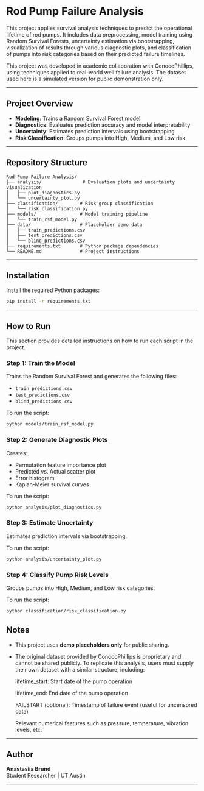 # Rod Pump Failure Analysis

This project applies survival analysis techniques to predict the operational lifetime of rod pumps. It includes data preprocessing, model training using Random Survival Forests, uncertainty estimation via bootstrapping, visualization of results through various diagnostic plots, and classification of pumps into risk categories based on their predicted failure timelines.

This project was developed in academic collaboration with ConocoPhillips, using techniques applied to real-world well failure analysis. The dataset used here is a simulated version for public demonstration only.

---

## Project Overview
- **Modeling**: Trains a Random Survival Forest model
- **Diagnostics**: Evaluates prediction accuracy and model interpretability
- **Uncertainty**: Estimates prediction intervals using bootstrapping
- **Risk Classification**: Groups pumps into High, Medium, and Low risk

---

## Repository Structure
```
Rod-Pump-Failure-Analysis/
├── analysis/               # Evaluation plots and uncertainty visualization
│   ├── plot_diagnostics.py
│   └── uncertainty_plot.py
├── classification/        # Risk group classification
│   └── risk_classification.py
├── models/                # Model training pipeline
│   └── train_rsf_model.py
├── data/                  # Placeholder demo data 
│   ├── train_predictions.csv
│   ├── test_predictions.csv
│   └── blind_predictions.csv
├── requirements.txt       # Python package dependencies
└── README.md              # Project instructions 
```

---

## Installation

Install the required Python packages:

```bash
pip install -r requirements.txt

```

---

## How to Run

This section provides detailed instructions on how to run each script in the project.

### Step 1: Train the Model
Trains the Random Survival Forest and generates the following files:
- `train_predictions.csv`
- `test_predictions.csv`
- `blind_predictions.csv`

To run the script:
```bash
python models/train_rsf_model.py
```

### Step 2: Generate Diagnostic Plots
Creates:
- Permutation feature importance plot
- Predicted vs. Actual scatter plot
- Error histogram
- Kaplan-Meier survival curves

To run the script:
```bash
python analysis/plot_diagnostics.py
```

### Step 3: Estimate Uncertainty
Estimates prediction intervals via bootstrapping.

To run the script:
```bash
python analysis/uncertainty_plot.py
```

### Step 4: Classify Pump Risk Levels
Groups pumps into High, Medium, and Low risk categories.

To run the script:
```bash
python classification/risk_classification.py
```

## Notes
- This project uses **demo placeholders only** for public sharing.
- The original dataset provided by ConocoPhillips is proprietary and cannot be shared publicly.
To replicate this analysis, users must supply their own dataset with a similar structure, including:

    lifetime_start: Start date of the pump operation
  
    lifetime_end: End date of the pump operation
  
    FAILSTART (optional): Timestamp of failure event (useful for uncensored data)
  
    Relevant numerical features such as pressure, temperature, vibration levels, etc.

---

## Author
**Anastasiia Brund**  
Student Researcher | UT Austin

---


